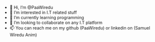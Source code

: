 - 👋 Hi, I’m @PaaWiredu
- 👀 I’m interested in I.T related stuff
- 🌱 I’m currently learning programming 
- 💞️ I’m looking to collaborate on any I.T platform
- 📫 You can reach me on my github (PaaWiredu) or linkedin on (Samuel Wiredu Anim) 

<!---
PaaWiredu/PaaWiredu is a ✨ special ✨ repository because its `README.md` (this file) appears on your GitHub profile.
You can click the Preview link to take a look at your changes.
--->
